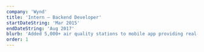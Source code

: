 ```yaml
---
company: 'Wynd'
title: 'Intern — Backend Developer'
startDateString: 'Mar 2015'
endDateString: 'Aug 2017'
blurb: 'Added 5,000+ air quality stations to mobile app providing real-time local AQ updates.'
order: 1
---
```


